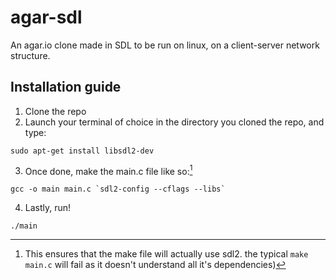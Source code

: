 # agar-sdl
An agar.io clone made in SDL to be run on linux, on a client-server network structure.

## Installation guide
1. Clone the repo
2. Launch your terminal of choice in the directory you cloned the repo, and type:
```
sudo apt-get install libsdl2-dev 
```
3. Once done, make the main.c file like so:[^1]
``` 
gcc -o main main.c `sdl2-config --cflags --libs` 
```
[^1]: This ensures that the make file will actually use sdl2. the typical `make main.c` will fail as it doesn't understand all it's dependencies)

4. Lastly, run! 
```
./main
```

